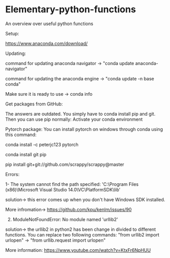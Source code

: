 # Elementary-python-functions
An  overview over useful python functions


Setup:

https://www.anaconda.com/download/


Updating:

command for updating anaconda navigator -> "conda update anaconda-navigator"

command for updating the anaconda engine -> "conda update -n base conda"

Make sure it is ready to use -> conda info


Get packages from GitHub:

The answers are outdated. You simply have to conda install pip and git. Then you can use pip normally:
Activate your conda environment

Pytorch package:
You can install pytorch on windows through conda using this command:

conda install -c peterjc123 pytorch

conda install git pip

pip install git+git://github.com/scrappy/scrappy@master


Errors:

1- The system cannot find the path specified: 'C:\\Program Files (x86)\\Microsoft Visual Studio 14.0\\VC\\PlatformSDK\\lib'

solution-> this error comes up when you don't have Windows SDK installed.

More infromation-> https://github.com/kpu/kenlm/issues/90


2. ModuleNotFoundError: No module named 'urllib2'

solution-> the urllib2 in python2 has been change in divided to different functions. You can replace two following commands:
"from urllib2 import urlopen" -> "from urllib.request import urlopen"

More information: https://www.youtube.com/watch?v=KtxFr6NpHUU


